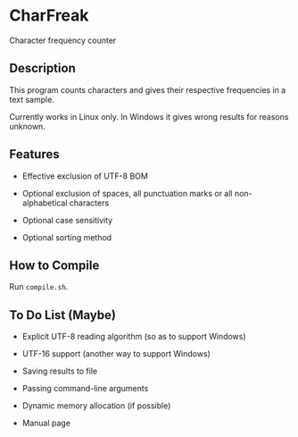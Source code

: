 # CharFreak

Character frequency counter

## Description

This program counts characters and gives their respective frequencies in a text sample. 

Currently works in Linux only. In Windows it gives wrong results for reasons unknown. 

## Features

- Effective exclusion of UTF-8 BOM

- Optional exclusion of spaces, all punctuation marks or all non-alphabetical characters

- Optional case sensitivity

- Optional sorting method

## How to Compile

Run `compile.sh`. 

## To Do List (Maybe)

- Explicit UTF-8 reading algorithm (so as to support Windows)

- UTF-16 support (another way to support Windows)

- Saving results to file

- Passing command-line arguments

- Dynamic memory allocation (if possible)

- Manual page
